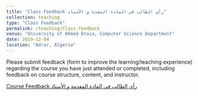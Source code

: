 ```yaml
---
title: "Class Feedback رأي الطالب في المادة المقدة و الأستاذ"
collection: teaching
type: "Class Feedback"
permalink: /teaching/Class-feedback
venue: "University of Ahmed Draia, Computer Science Department"
date: 2019-12-04
location: "Adrar, Algeria"
---
```


Please submit feedback (form to improve the learning/teaching experience) regarding the course you have just attended or completed, including feedback on course structure, content, and instructor.

[Course Feedback رأي الطالب في المادة المقدمة و الأستاذ](https://forms.gle/S8qHBjacM9y4GgbXA)




